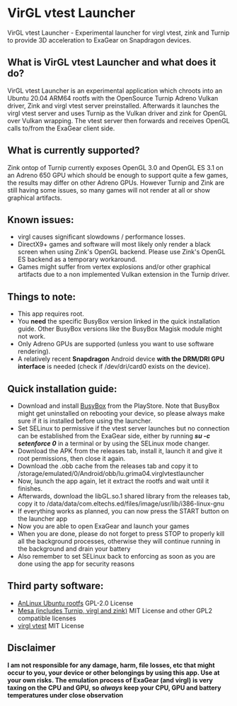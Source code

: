 # VirGL vtest Launcher
VirGL vtest Launcher - Experimental launcher for virgl vtest, zink and Turnip to provide 3D acceleration to ExaGear on Snapdragon devices.

## What is VirGL vtest Launcher and what does it do?
VirGL vtest Launcher is an experimental application which chroots into an Ubuntu 20.04 ARM64 rootfs with the OpenSource Turnip Adreno Vulkan driver, Zink and virgl vtest server preinstalled. Afterwards it launches the virgl vtest server and uses Turnip as the Vulkan driver and zink for OpenGL over Vulkan wrapping. The vtest server then forwards and receives OpenGL calls to/from the ExaGear client side.

## What is currently supported?
Zink ontop of Turnip currently exposes OpenGL 3.0 and OpenGL ES 3.1 on an Adreno 650 GPU which should be enough to support quite a few games, the results may differ on other Adreno GPUs. However Turnip and Zink are still having some issues, so many games will not render at all or show graphical artifacts.

## Known issues:
* virgl causes significant slowdowns / performance losses.
* DirectX9+ games and software will most likely only render a black screen when using Zink's OpenGL backend. Please use Zink's OpenGL ES backend as a temporary workaround.
* Games might suffer from vertex explosions and/or other graphical artifacts due to a non implemented Vulkan extension in the Turnip driver.

## Things to note:
* This app requires root.
* You **need** the specific BusyBox version linked in the quick installation guide. Other BusyBox versions like the BusyBox Magisk module might not work.
* Only Adreno GPUs are supported (unless you want to use software rendering).
* A relatively recent **Snapdragon** Android device **with the DRM/DRI GPU interface** is needed (check if /dev/dri/card0 exists on the device).

## Quick installation guide:
* Download and install [BusyBox](https://play.google.com/store/apps/details?id=stericson.busybox&hl=de&gl=US) from the PlayStore. Note that BusyBox might get uninstalled on rebooting your device, so please always make sure if it is installed before using the launcher.
* Set SELinux to permissive if the vtest server launches but no connection can be established from the ExaGear side, either by running **_su -c setenforce 0_** in a terminal or by using the SELinux mode changer.
* Download the APK from the releases tab, install it, launch it and give it root permissions, then close it again.
* Download the .obb cache from the releases tab and copy it to /storage/emulated/0/Android/obb/lu.grima04.virglvtestlauncher
* Now, launch the app again, let it extract the rootfs and wait until it finishes.
* Afterwards, download the libGL.so.1 shared library from the releases tab, copy it to /data/data/com.eltechs.ed/files/image/usr/lib/i386-linux-gnu
* If everything works as planned, you can now press the START button on the launcher app
* Now you are able to open ExaGear and launch your games
* When you are done, please do not forget to press STOP to properly kill all the background processes, otherwise they will continue running in the background and drain your battery
* Also remember to set SELinux back to enforcing as soon as you are done using the app for security reasons

## Third party software:
* [AnLinux Ubuntu rootfs](https://github.com/EXALAB/Anlinux-Resources/tree/master/Rootfs/Ubuntu/arm64) GPL-2.0 License
* [Mesa (includes Turnip, virgl and zink)](https://github.com/mesa3d/mesa) MIT License and other GPL2 compatible licenses
* [virgl vtest](https://gitlab.freedesktop.org/virgl/virglrenderer) MIT License

## Disclaimer
**I am not responsible for any damage, harm, file losses, etc that might occur to you, your device or other belongings by using this app. Use at your own risks. The emulation process of ExaGear (and virgl) is very taxing on the CPU and GPU, so _always_ keep your CPU, GPU and battery temperatures under close observation**
